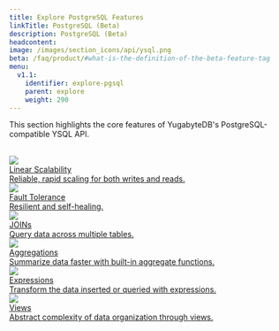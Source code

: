 ```yaml
---
title: Explore PostgreSQL Features
linkTitle: PostgreSQL (Beta)
description: PostgreSQL (Beta)
headcontent:
image: /images/section_icons/api/ysql.png
beta: /faq/product/#what-is-the-definition-of-the-beta-feature-tag
menu:
  v1.1:
    identifier: explore-pgsql
    parent: explore
    weight: 290
---
```


This section highlights the core features of YugabyteDB's PostgreSQL-compatible YSQL API.

<br>

<div class="row">
  <div class="col-12 col-md-6 col-lg-12 col-xl-6">
    <a class="section-link icon-offset" href="linear-scalability/">
      <div class="head">
        <img class="icon" src="/images/section_icons/explore/linear_scalability.png" aria-hidden="true" />
        <div class="title">Linear Scalability</div>
      </div>
      <div class="body">
        Reliable, rapid scaling for both writes and reads.
      </div>
    </a>
  </div>
  <div class="col-12 col-md-6 col-lg-12 col-xl-6">
    <a class="section-link icon-offset" href="fault-tolerance/">
      <div class="head">
        <img class="icon" src="/images/section_icons/explore/fault_tolerance.png" aria-hidden="true" />
        <div class="title">Fault Tolerance</div>
      </div>
      <div class="body">
        Resilient and self-healing.
      </div>
    </a>
  </div>
   <div class="col-12 col-md-6 col-lg-12 col-xl-6">
    <a class="section-link icon-offset" href="joins/">
      <div class="head">
        <img class="icon" src="/images/section_icons/architecture/core_functions/table.png" aria-hidden="true" />
        <div class="title">JOINs</div>
      </div>
      <div class="body">
        Query data across multiple tables.
      </div>
    </a>
  </div>
   <div class="col-12 col-md-6 col-lg-12 col-xl-6">
    <a class="section-link icon-offset" href="aggregations/">
      <div class="head">
        <img class="icon" src="/images/section_icons/architecture/core_functions/table.png" aria-hidden="true" />
        <div class="title">Aggregations</div>
      </div>
      <div class="body">
        Summarize data faster with built-in aggregate functions.
      </div>
    </a>
  </div>
   <div class="col-12 col-md-6 col-lg-12 col-xl-6">
    <a class="section-link icon-offset" href="expressions/">
      <div class="head">
        <img class="icon" src="/images/section_icons/architecture/core_functions/table.png" aria-hidden="true" />
        <div class="title">Expressions</div>
      </div>
      <div class="body">
        Transform the data inserted or queried with expressions.
      </div>
    </a>
  </div>
   <div class="col-12 col-md-6 col-lg-12 col-xl-6">
    <a class="section-link icon-offset" href="views/">
      <div class="head">
        <img class="icon" src="/images/section_icons/architecture/core_functions/table.png" aria-hidden="true" />
        <div class="title">Views</div>
      </div>
      <div class="body">
        Abstract complexity of data organization through views.
      </div>
    </a>
  </div>
</div>
